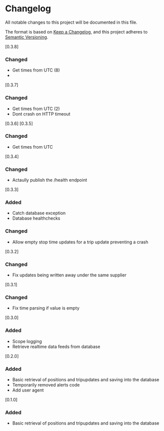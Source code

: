 # Changelog

All notable changes to this project will be documented in this file.

The format is based on [Keep a Changelog](https://keepachangelog.com/en/1.1.0/),
and this project adheres to [Semantic Versioning](https://semver.org/spec/v2.0.0.html).

[0.3.8]
### Changed
- Get times from UTC (8)
- 
[0.3.7]
### Changed
- Get times from UTC (2)
- Dont crash on HTTP timeout

[0.3.6]
[0.3.5]
### Changed
- Get times from UTC

[0.3.4]
### Changed
- Actaully publish the /health endpoint

[0.3.3]
### Added
- Catch database exception
- Database healthchecks
### Changed
- Allow empty stop time updates for a trip update preventing a crash

[0.3.2]
### Changed
- Fix updates being written away under the same supplier

[0.3.1]
### Changed
- Fix time parsing if value is empty

[0.3.0]
### Added
- Scope logging
- Retrieve realtime data feeds from database

[0.2.0]
### Added
- Basic retrieval of positions and tripupdates and saving into the database
- Temporarily removed alerts code
- Add user agent

[0.1.0]
### Added
- Basic retrieval of positions and tripupdates and saving into the database